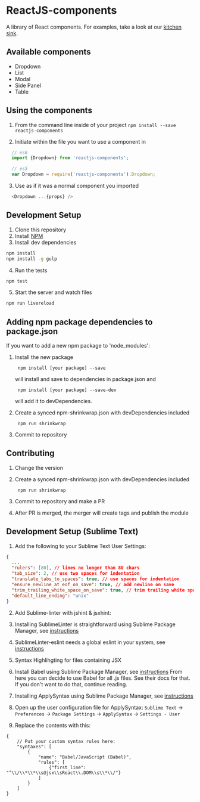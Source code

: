 # ReactJS-components
A library of React components. For examples, take a look at our [kitchen sink](http://mesosphere.github.io/reactjs-components/).

## Available components
* Dropdown
* List
* Modal
* Side Panel
* Table

## Using the components
1. From the command line inside of your project
`
  npm install --save reactjs-components
`

2. Initiate within the file you want to use a component in
```js
  // es6
  import {Dropdown} from 'reactjs-components';

  // es5
  var Dropdown = require('reactjs-components').Dropdown;
```

3. Use as if it was a normal component you imported
```js
  <Dropdown ...{props} />
```

## Development Setup

1. Clone this repository
2. Install [NPM](https://npmjs.org/)
3. Install dev dependencies

  ```sh
  npm install
  npm install -g gulp
  ```
4. Run the tests

  ```sh
  npm test
  ```

5. Start the server and watch files

  ```sh
  npm run livereload
  ```

## Adding npm package dependencies to package.json

If you want to add a new npm package to 'node_modules':

1. Install the new package

        npm install [your package] --save
    will install and save to dependencies in package.json and

        npm install [your package] --save-dev
    will add it to devDependencies.

2. Create a synced npm-shrinkwrap.json with devDependencies included

        npm run shrinkwrap

3. Commit to repository

## Contributing

1. Change the version

2. Create a synced npm-shrinkwrap.json with devDependencies included

        npm run shrinkwrap

3. Commit to repository and make a PR

4. After PR is merged, the merger will create tags and publish the module

## Development Setup (Sublime Text)

1. Add the following to your Sublime Text User Settings:

  ```json
  {
    ...
    "rulers": [80], // lines no longer than 80 chars
    "tab_size": 2, // use two spaces for indentation
    "translate_tabs_to_spaces": true, // use spaces for indentation
    "ensure_newline_at_eof_on_save": true, // add newline on save
    "trim_trailing_white_space_on_save": true, // trim trailing white space on save
    "default_line_ending": "unix"
  }
  ```

2. Add Sublime-linter with jshint & jsxhint:

  1. Installing SublimeLinter is straightforward using Sublime Package Manager,
  see [instructions](http://sublimelinter.readthedocs.org/en/latest/installation.html#installing-via-pc)

  2. SublimeLinter-eslint needs a global eslint in your system,
  see [instructions](https://github.com/roadhump/SublimeLinter-eslint#sublimelinter-eslint)

3. Syntax Highlihgting for files containing JSX

  1. Install Babel using Sublime Package Manager,
  see [instructions](https://github.com/babel/babel-sublime)
  From here you can decide to use Babel for all .js files. See their
  docs for that. If you don't want to do that, continue reading.

  2. Installing ApplySyntax using Sublime Package Manager,
  see [instructions](https://github.com/facelessuser/ApplySyntax)

  3. Open up the user configuration file for ApplySyntax: `Sublime Text` ->
  `Preferences` -> `Package Settings` -> `ApplySyntax` -> `Settings - User`

  4. Replace the contents with this:
  ```
  {
      // Put your custom syntax rules here:
      "syntaxes": [
          {
              "name": "Babel/JavaScript (Babel)",
              "rules": [
                  {"first_line": "^\\/\\*\\*\\s@jsx\\sReact\\.DOM\\s\\*\\/"}
              ]
          }
      ]
  }
  ```
